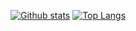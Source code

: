 [![Github stats](https://github-readme-stats.vercel.app/api?username=xiao7hxh&show_icons=true&include_all_commits=true)](https://github.com/youzi/github-readme-stats)
[![Top Langs](https://github-readme-stats.vercel.app/api/top-langs/?username=youzi&layout=compact)](https://github.com/youzi/github-readme-stats)
